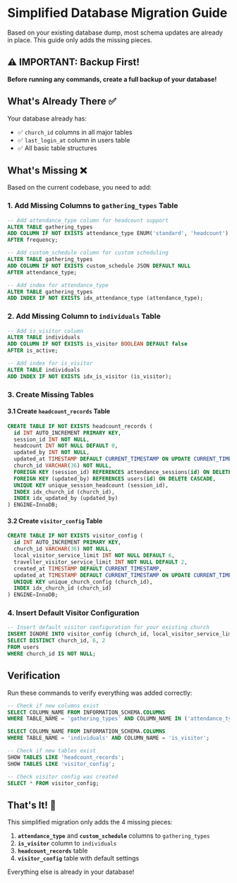 # Simplified Database Migration Guide

Based on your existing database dump, most schema updates are already in place. This guide only adds the missing pieces.

## ⚠️ IMPORTANT: Backup First!

**Before running any commands, create a full backup of your database!**

## What's Already There ✅

Your database already has:
- ✅ `church_id` columns in all major tables
- ✅ `last_login_at` column in users table
- ✅ All basic table structures

## What's Missing ❌

Based on the current codebase, you need to add:

### 1. Add Missing Columns to `gathering_types` Table

```sql
-- Add attendance_type column for headcount support
ALTER TABLE gathering_types 
ADD COLUMN IF NOT EXISTS attendance_type ENUM('standard', 'headcount') DEFAULT 'standard' 
AFTER frequency;

-- Add custom_schedule column for custom scheduling
ALTER TABLE gathering_types 
ADD COLUMN IF NOT EXISTS custom_schedule JSON DEFAULT NULL 
AFTER attendance_type;

-- Add index for attendance_type
ALTER TABLE gathering_types 
ADD INDEX IF NOT EXISTS idx_attendance_type (attendance_type);
```

### 2. Add Missing Column to `individuals` Table

```sql
-- Add is_visitor column
ALTER TABLE individuals 
ADD COLUMN IF NOT EXISTS is_visitor BOOLEAN DEFAULT false 
AFTER is_active;

-- Add index for is_visitor
ALTER TABLE individuals 
ADD INDEX IF NOT EXISTS idx_is_visitor (is_visitor);
```

### 3. Create Missing Tables

#### 3.1 Create `headcount_records` Table
```sql
CREATE TABLE IF NOT EXISTS headcount_records (
  id INT AUTO_INCREMENT PRIMARY KEY,
  session_id INT NOT NULL,
  headcount INT NOT NULL DEFAULT 0,
  updated_by INT NOT NULL,
  updated_at TIMESTAMP DEFAULT CURRENT_TIMESTAMP ON UPDATE CURRENT_TIMESTAMP,
  church_id VARCHAR(36) NOT NULL,
  FOREIGN KEY (session_id) REFERENCES attendance_sessions(id) ON DELETE CASCADE,
  FOREIGN KEY (updated_by) REFERENCES users(id) ON DELETE CASCADE,
  UNIQUE KEY unique_session_headcount (session_id),
  INDEX idx_church_id (church_id),
  INDEX idx_updated_by (updated_by)
) ENGINE=InnoDB;
```

#### 3.2 Create `visitor_config` Table
```sql
CREATE TABLE IF NOT EXISTS visitor_config (
  id INT AUTO_INCREMENT PRIMARY KEY,
  church_id VARCHAR(36) NOT NULL,
  local_visitor_service_limit INT NOT NULL DEFAULT 6,
  traveller_visitor_service_limit INT NOT NULL DEFAULT 2,
  created_at TIMESTAMP DEFAULT CURRENT_TIMESTAMP,
  updated_at TIMESTAMP DEFAULT CURRENT_TIMESTAMP ON UPDATE CURRENT_TIMESTAMP,
  UNIQUE KEY unique_church_config (church_id),
  INDEX idx_church_id (church_id)
) ENGINE=InnoDB;
```

### 4. Insert Default Visitor Configuration

```sql
-- Insert default visitor configuration for your existing church
INSERT IGNORE INTO visitor_config (church_id, local_visitor_service_limit, traveller_visitor_service_limit)
SELECT DISTINCT church_id, 6, 2 
FROM users 
WHERE church_id IS NOT NULL;
```

## Verification

Run these commands to verify everything was added correctly:

```sql
-- Check if new columns exist
SELECT COLUMN_NAME FROM INFORMATION_SCHEMA.COLUMNS 
WHERE TABLE_NAME = 'gathering_types' AND COLUMN_NAME IN ('attendance_type', 'custom_schedule');

SELECT COLUMN_NAME FROM INFORMATION_SCHEMA.COLUMNS 
WHERE TABLE_NAME = 'individuals' AND COLUMN_NAME = 'is_visitor';

-- Check if new tables exist
SHOW TABLES LIKE 'headcount_records';
SHOW TABLES LIKE 'visitor_config';

-- Check visitor config was created
SELECT * FROM visitor_config;
```

## That's It! 🎉

This simplified migration only adds the 4 missing pieces:
1. **`attendance_type`** and **`custom_schedule`** columns to `gathering_types`
2. **`is_visitor`** column to `individuals` 
3. **`headcount_records`** table
4. **`visitor_config`** table with default settings

Everything else is already in your database!
